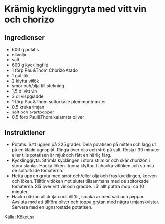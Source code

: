 # Krämig kycklinggryta med vitt vin och chorizo

## Ingredienser

* 600 g potatis
* olivolja
* salt
* 600 g kycklingfilé
* 1 förp Paul&amp;Thom Chorizo Atado
* 1  gul lök
* 2 klyfta vitlök
* smör och/olja till stekning
* 1,5 dl vitt vin
* 3 dl vispgrädde
* 1 förp Paul&amp;Thom soltorkade plommontomater
* 0,5 kruka timjan
* salt och svartpeppar
* 0,5 förp Paul&amp;Thom kalamata oliver

## Instruktioner

* Potatis: Sätt ugnen på 225 grader. Dela potatisen på mitten och lägg ut på en klädd ugnsplåt. Ringla över olja och strö på salt. Rosta i 30 minuter eller tills potatisen är mjuk och fått en härlig färg. 
* Kycklinggryta: Strimla kycklingen i stora strimlor och skär chorizon i stora slantar. Hacka löken i tunna klyftor, finhacka vitlöken och strimla de soltorkade tomaterna.
* Hetta upp en gryta med smör och/eller olja och fräs kycklingen, korven och löken. Tillför vitlöken mot slutet tillsammans med de soltorkade tomaterna. Slå över vitt vin och grädde. Låt allt puttra ihop i ca 10 minuter. 
* Hacka nästan all timjan och tillför, smaka av med salt och peppar. Avsluta med att tillföra oliver och toppa grytan med några timjanskvistar. Servera med en ugnsrostade potatisen.

Källa: [Köket.se](https://www.koket.se/kramig-kycklinggryta-med-vitt-vin-och-chorizo)